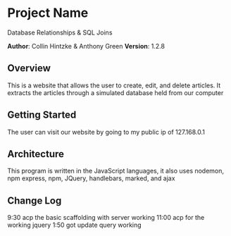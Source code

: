 
# Project Name
Database Relationships & SQL Joins

**Author**: Collin Hintzke & Anthony Green
**Version**: 1.2.8 

## Overview
This is a website that allows the user to create, edit, and delete articles. It extracts the articles through a simulated database held from our computer

## Getting Started
The user can visit our website by going to my public ip of 127.168.0.1

## Architecture
This program is written in the JavaScript languages, it also uses nodemon, npm express, npm, JQuery, handlebars, marked, and ajax

## Change Log
9:30 acp the basic scaffolding with server working
11:00 acp for the working jquery
1:50 got update query working